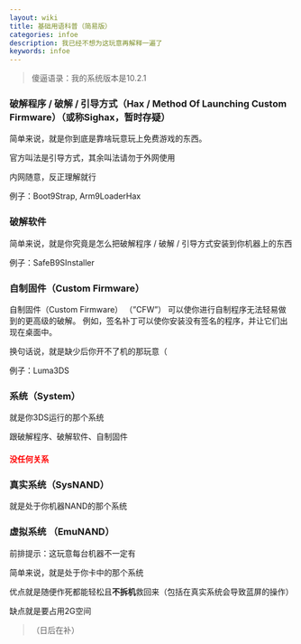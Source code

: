 ```yaml
---
layout: wiki
title: 基础用语科普（简易版）
categories: infoe
description: 我已经不想为这玩意再解释一遍了
keywords: infoe
---
```


> 傻逼语录：我的系统版本是10.2.1

### 破解程序 / 破解 / 引导方式（Hax / Method Of Launching Custom Firmware）（或称Sighax，暂时存疑）

简单来说，就是你到底是靠啥玩意玩上免费游戏的东西。

官方叫法是引导方式，其余叫法请勿于外网使用

内网随意，反正理解就行

例子：Boot9Strap, Arm9LoaderHax

### 破解软件

简单来说，就是你究竟是怎么把破解程序 / 破解 / 引导方式安装到你机器上的东西

例子：SafeB9SInstaller

### 自制固件（Custom Firmware）

自制固件（Custom Firmware） （”CFW”） 可以使你进行自制程序无法轻易做到的更高级的破解。 例如，签名补丁可以使你安装没有签名的程序，并让它们出现在桌面中。

换句话说，就是缺少后你开不了机的那玩意（

例子：Luma3DS

### 系统（System）

就是你3DS运行的那个系统

<div>跟破解程序、破解软件、自制固件<h4 style="color:red">没任何关系</h4></div>

### 真实系统（SysNAND）

就是处于你机器NAND的那个系统

### 虚拟系统 （EmuNAND）

前排提示：这玩意每台机器不一定有

简单来说，就是处于你卡中的那个系统

优点就是随便作死都能轻松且**不拆机**救回来（包括在真实系统会导致蓝屏的操作）

缺点就是要占用2G空间

> （日后在补）
